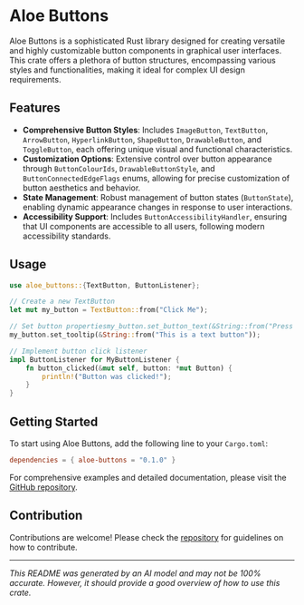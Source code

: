 # Aloe Buttons

Aloe Buttons is a sophisticated Rust library designed for creating versatile and highly customizable button components in graphical user interfaces. This crate offers a plethora of button structures, encompassing various styles and functionalities, making it ideal for complex UI design requirements.

## Features

- **Comprehensive Button Styles**: Includes `ImageButton`, `TextButton`, `ArrowButton`, `HyperlinkButton`, `ShapeButton`, `DrawableButton`, and `ToggleButton`, each offering unique visual and functional characteristics.
- **Customization Options**: Extensive control over button appearance through `ButtonColourIds`, `DrawableButtonStyle`, and `ButtonConnectedEdgeFlags` enums, allowing for precise customization of button aesthetics and behavior.
- **State Management**: Robust management of button states (`ButtonState`), enabling dynamic appearance changes in response to user interactions.
- **Accessibility Support**: Includes `ButtonAccessibilityHandler`, ensuring that UI components are accessible to all users, following modern accessibility standards.

## Usage
```rust
use aloe_buttons::{TextButton, ButtonListener};

// Create a new TextButton
let mut my_button = TextButton::from("Click Me");

// Set button propertiesmy_button.set_button_text(&String::from("Press Here"));
my_button.set_tooltip(&String::from("This is a text button"));

// Implement button click listener
impl ButtonListener for MyButtonListener {
    fn button_clicked(&mut self, button: *mut Button) {
        println!("Button was clicked!");
    }
}
```

## Getting Started

To start using Aloe Buttons, add the following line to your `Cargo.toml`:
```toml
dependencies = { aloe-buttons = "0.1.0" }
```
For comprehensive examples and detailed documentation, please visit the [GitHub repository](https://github.com/klebs6/aloe-rs).

## Contribution

Contributions are welcome! Please check the [repository](https://github.com/klebs6/aloe-rs) for guidelines on how to contribute.

---

*This README was generated by an AI model and may not be 100% accurate. However, it should provide a good overview of how to use this crate.*

